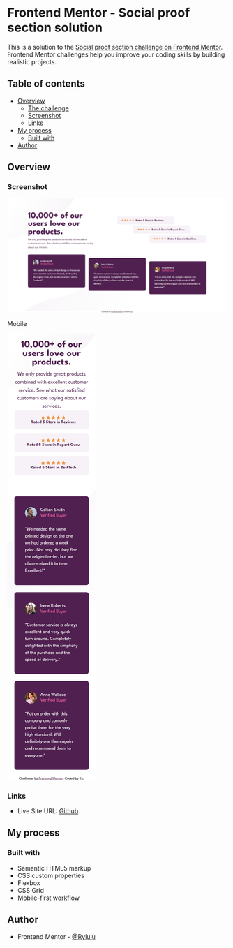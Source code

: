 # Frontend Mentor - Social proof section solution

This is a solution to the [Social proof section challenge on Frontend Mentor](https://www.frontendmentor.io/challenges/social-proof-section-6e0qTv_bA). Frontend Mentor challenges help you improve your coding skills by building realistic projects. 

## Table of contents

- [Overview](#overview)
  - [The challenge](#the-challenge)
  - [Screenshot](#screenshot)
  - [Links](#links)
- [My process](#my-process)
  - [Built with](#built-with)
- [Author](#author)


## Overview

### Screenshot

![](./screenshot.png)

Mobile

![](./mobilescreenshot.png)

### Links

- Live Site URL: [Github](https://rylulu.github.io/Social-Proof-Section/)

## My process

### Built with

- Semantic HTML5 markup
- CSS custom properties
- Flexbox
- CSS Grid
- Mobile-first workflow

## Author

- Frontend Mentor - [@Rylulu](https://www.frontendmentor.io/profile/Rylulu)
